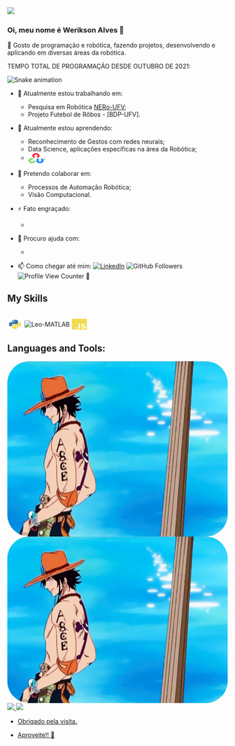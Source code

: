 <div height="105">
<img height="105" src = "https://readme-jokes.vercel.app/api?theme=watermelon" > 
</div>
<!-- https://stackoverflow.com/questions/1838873/visualizing-branch-topology-in-git/34467298#34467298 -->

### Oi, meu nome é Werikson Alves 👋
<!-- 
|   |  
| ------------------- | 
| <img src = "https://readme-jokes.vercel.app/api?theme=watermelon"  | 
 -->
<!-- <img src = "https://readme-jokes.vercel.app/api?theme=watermelon" height="105"> -->


:cactus: Gosto de programação e robótica, fazendo  projetos, desenvolvendo e aplicando em diversas áreas da robótica.

TEMPO TOTAL DE PROGRAMAÇÃO DESDE OUTUBRO DE 2021:
<!--
[![wakatime](https://wakatime.com/badge/user/bf46ab7b-2735-433b-a4d2-6f5ee4358812/project/5230adab-97f5-4bde-8d5c-2e7ad2f7b060.svg)](https://wakatime.com/badge/user/bf46ab7b-2735-433b-a4d2-6f5ee4358812)
[![wakatime](https://wakatime.com/badge/user/bf46ab7b-2735-433b-a4d2-6f5ee4358812/project/5230adab-97f5-4bde-8d5c-2e7ad2f7b060.svg)](https://wakatime.com/@meninoiure)
-->

![Snake animation](https://github.com/IureRosa/IureRosa/blob/output/github-contribution-grid-snake.svg)

- 🔭 Atualmente estou trabalhando em:
 
  - Pesquisa em Robótica [NERo-UFV](https://github.com/neroUFV);
  - Projeto Futebol de Rôbos - [BDP-UFV].
  
- 🌱 Atualmente estou aprendendo:

  - Reconhecimento de Gestos com redes neurais;
  - Data Science, aplicações específicas na área da Robótica;
  - <img align="center" alt="OpenCV" height="25" width="35" src="https://github.com/devicons/devicon/blob/master/icons/opencv/opencv-original.svg">.

- 👯 Pretendo colaborar em:

  - Processos de Automação Robótica;
  - Visão Computacional.
 
- ⚡ Fato engraçado:

  - 

- 🤔 Procuro ajuda com:

  - 

- 📫 Como chegar até mim:
[![LinkedIn](https://img.shields.io/badge/LinkedIn--_.svg?style=social&logo=linkedin&link=http:///www.linkedin.com/in/werikson-alves/)](https://www.linkedin.com/in/werikson-alves/)
![GitHub Followers](https://img.shields.io/github/followers/WeriksonAlves?style=social) 
![Profile View Counter](https://komarev.com/ghpvc/?username=WeriksonAlves) 🚀

## My Skills

<div style="display: inline_block"><br>
  <img align="center" alt="Python" height="25" width="35" src="https://github.com/devicons/devicon/blob/master/icons/python/python-original.svg">
  <img align="center" alt="Leo-MATLAB" height="30" width="40" src="https://cdn.jsdelivr.net/gh/devicons/devicon/icons/matlab/matlab-original.svg">
  <img align="center" alt="JavaScript" height="25" width="35" src="https://raw.githubusercontent.com/devicons/devicon/master/icons/javascript/javascript-plain.svg">
</div>

## Languages and Tools:

<div align="left">
  <a href="https://github.com/WeriksonAlves">
   <img align="right" alt="Ace-Gif" height="400" style="border-radius:50px;" src="./ace.gif">
   <img align="right" alt="Ace-Gif" height="380" style="border-radius:50px;" src="./ace.gif">
  <img height="200em" src="https://github-readme-stats.vercel.app/api?username=WeriksonAlves&show_icons=true&theme=tokyonight&include_all_commits=true&count_private=true"/>
  <img height="200em" src="https://github-readme-stats.vercel.app/api/top-langs/?username=WeriksonAlves&layout=compact&langs_count=7&theme=tokyonight"/>
</div>
 
- Obrigado pela visita. 
 
- Aproveite!! 🤖




<!--
**WeriksonAlves/WeriksonAlves** is a ✨ _special_ ✨ repository because its `README.md` (this file) appears on your GitHub profile.

Here are some ideas to get you started:

- 🔭 I’m currently working on ...
- 🌱 I’m currently learning ...
- 👯 I’m looking to collaborate on ...
- 🤔 I’m looking for help with ...
- 💬 Ask me about ...
- 📫 How to reach me: ...
- 😄 Pronouns: ...
- ⚡ Fun fact: ...
-->
